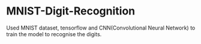 # MNIST-Digit-Recognition

Used MNIST dataset, tensorflow and CNN(Convolutional Neural Network) to train the model to recognise the digits. 

